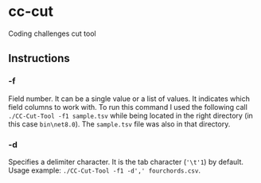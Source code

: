 # cc-cut
Coding challenges cut tool

## Instructions

### -f
Field number. It can be a single value or a list of values. It indicates which field columns to work with. To run this command I used the following call `./CC-Cut-Tool -f1 sample.tsv` while being located in the right directory (in this case `bin\net8.0`). The `sample.tsv` file was also in that directory.

### -d
Specifies a delimiter character. It is the tab character (`'\t'1`) by default. Usage example: `./CC-Cut-Tool -f1 -d',' fourchords.csv`.
